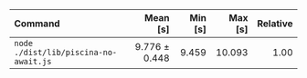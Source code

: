 | Command | Mean [s] | Min [s] | Max [s] | Relative |
|:---|---:|---:|---:|---:|
| `node ./dist/lib/piscina-no-await.js` | 9.776 ± 0.448 | 9.459 | 10.093 | 1.00 |
